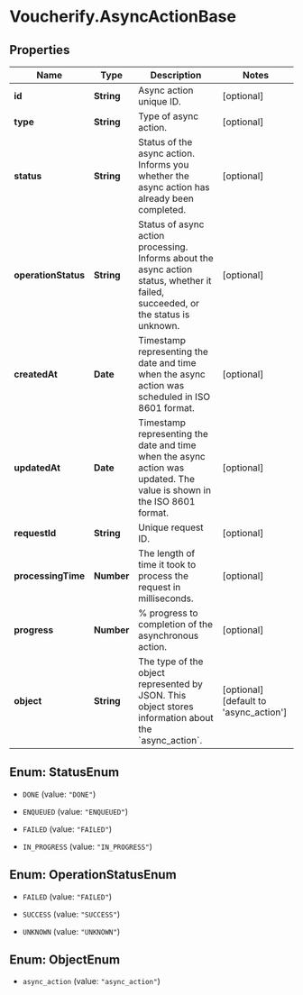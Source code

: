# Voucherify.AsyncActionBase

## Properties

Name | Type | Description | Notes
------------ | ------------- | ------------- | -------------
**id** | **String** | Async action unique ID. | [optional] 
**type** | **String** | Type of async action. | [optional] 
**status** | **String** | Status of the async action. Informs you whether the async action has already been completed. | [optional] 
**operationStatus** | **String** | Status of async action processing. Informs about the async action status, whether it failed, succeeded, or the status is unknown. | [optional] 
**createdAt** | **Date** | Timestamp representing the date and time when the async action was scheduled in ISO 8601 format. | [optional] 
**updatedAt** | **Date** | Timestamp representing the date and time when the async action was updated. The value is shown in the ISO 8601 format. | [optional] 
**requestId** | **String** | Unique request ID. | [optional] 
**processingTime** | **Number** | The length of time it took to process the request in milliseconds. | [optional] 
**progress** | **Number** | % progress to completion of the asynchronous action. | [optional] 
**object** | **String** | The type of the object represented by JSON. This object stores information about the &#x60;async_action&#x60;. | [optional] [default to &#39;async_action&#39;]



## Enum: StatusEnum


* `DONE` (value: `"DONE"`)

* `ENQUEUED` (value: `"ENQUEUED"`)

* `FAILED` (value: `"FAILED"`)

* `IN_PROGRESS` (value: `"IN_PROGRESS"`)





## Enum: OperationStatusEnum


* `FAILED` (value: `"FAILED"`)

* `SUCCESS` (value: `"SUCCESS"`)

* `UNKNOWN` (value: `"UNKNOWN"`)





## Enum: ObjectEnum


* `async_action` (value: `"async_action"`)




